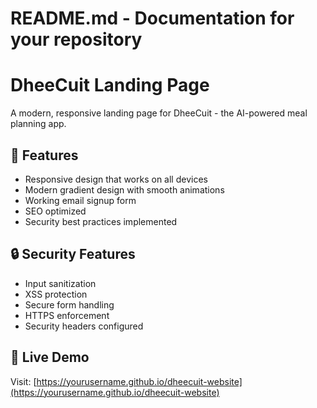 # README.md - Documentation for your repository
# DheeCuit Landing Page

A modern, responsive landing page for DheeCuit - the AI-powered meal planning app.

## 🚀 Features

- Responsive design that works on all devices
- Modern gradient design with smooth animations
- Working email signup form
- SEO optimized
- Security best practices implemented

## 🔒 Security Features

- Input sanitization
- XSS protection
- Secure form handling
- HTTPS enforcement
- Security headers configured

## 📱 Live Demo

Visit: [https://yourusername.github.io/dheecuit-website](https://yourusername.github.io/dheecuit-website)
